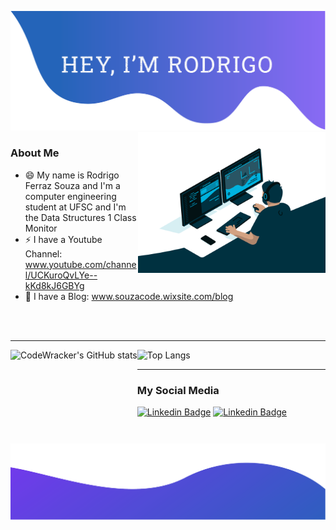 ![alt text](./top.png)
<img align="right" alt="GIF" src="https://github.com/CodeWracker/CodeWracker/blob/master/code.gif?raw=true" width="300" height="auto" />

### About Me

- 😄 My name is Rodrigo Ferraz Souza and I'm a computer engineering student at UFSC and I'm the Data Structures 1 Class Monitor
- ⚡ I have a Youtube Channel: www.youtube.com/channel/UCKuroQvLYe--kKd8kJ6GBYg
- 💬 I have a Blog: www.souzacode.wixsite.com/blog

</br></br>




------


<img  height="150" align="left" src="https://github-readme-stats.vercel.app/api?username=CodeWracker" alt="CodeWracker's GitHub stats"/>
<img  height="150" src="https://github-readme-stats.vercel.app/api/top-langs/?username=CodeWracker&layout=compact" alt="Top Langs"/>



------


### My Social Media

[![Linkedin Badge](https://img.shields.io/badge/-LinkedIn-blue?style=flat-square&logo=Linkedin&logoColor=white)](https://www.linkedin.com/in/rodrigo-ferraz-souza-89ba39143/)
 [![Linkedin Badge](https://img.shields.io/badge/-StackOverflow-orange?style=flat-square&logo=stackoverflow&logoColor=white)](https://stackoverflow.com/users/15266137/rodrigo-ferraz-souza?tab=profile)
![alt text](./bottom.png)

